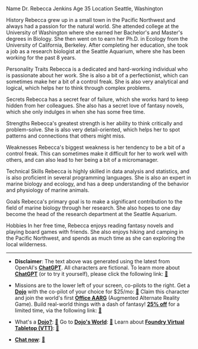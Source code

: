 Name Dr. Rebecca Jenkins
Age 35
Location Seattle, Washington

History
Rebecca grew up in a small town in the Pacific Northwest and always had a passion for the natural world. She attended college at the University of Washington where she earned her Bachelor's and Master's degrees in Biology. She then went on to earn her Ph.D. in Ecology from the University of California, Berkeley. After completing her education, she took a job as a research biologist at the Seattle Aquarium, where she has been working for the past 8 years.

Personality Traits
Rebecca is a dedicated and hard-working individual who is passionate about her work. She is also a bit of a perfectionist, which can sometimes make her a bit of a control freak. She is also very analytical and logical, which helps her to think through complex problems.

Secrets
Rebecca has a secret fear of failure, which she works hard to keep hidden from her colleagues. She also has a secret love of fantasy novels, which she only indulges in when she has some free time.

Strengths
Rebecca's greatest strength is her ability to think critically and problem-solve. She is also very detail-oriented, which helps her to spot patterns and connections that others might miss.

Weaknesses
Rebecca's biggest weakness is her tendency to be a bit of a control freak. This can sometimes make it difficult for her to work well with others, and can also lead to her being a bit of a micromanager.

Technical Skills
Rebecca is highly skilled in data analysis and statistics, and is also proficient in several programming languages. She is also an expert in marine biology and ecology, and has a deep understanding of the behavior and physiology of marine animals.

Goals
Rebecca's primary goal is to make a significant contribution to the field of marine biology through her research. She also hopes to one day become the head of the research department at the Seattle Aquarium.

Hobbies
In her free time, Rebecca enjoys reading fantasy novels and playing board games with friends. She also enjoys hiking and camping in the Pacific Northwest, and spends as much time as she can exploring the local wilderness.
 

---
* **Disclaimer**: The text above was generated using the latest from OpenAI's [**ChatGPT**](https://openai.com/blog/chatgpt/).  All characters are fictional.  To learn more about [**ChatGPT**](https://openai.com/blog/chatgpt/) (or to try it yourself), please click the following link: [:closed_book:](https://openai.com/blog/chatgpt/)

* Missions are to the lower left of your screen, co-pilots to the right. Get a [**Dojo**](https://workmates.live/marketplace) with the co-pilot of your choice for $25/mo: [:green_book:](https://workmates.live/marketplace) Claim this character and join the world's first [**Office AARG**](https://dojos.world) (Augmented Alternate Reality Game). Build real-world things with a dash of fantasy! [**25% off**](https://blog.workmates.live/deal-on-a-dojo) for a limited time, via the following link: [:green_book:](https://blog.workmates.live/deal-on-a-dojo) 

* What's a [**Dojo?**](https://workdojos.com): [:blue_book:](https://workdojos.com)  Go to [**Dojo's World**](https://dojos.world): [:blue_book:](https://dojos.world)  Learn about [**Foundry Virtual Tabletop (VTT)**](https://foundryvtt.com): [:closed_book:](https://foundryvtt.com/)

* [**Chat now**](https://chat.workmates.live/channel/support): [:ledger:](https://chat.workmates.live/channel/support)